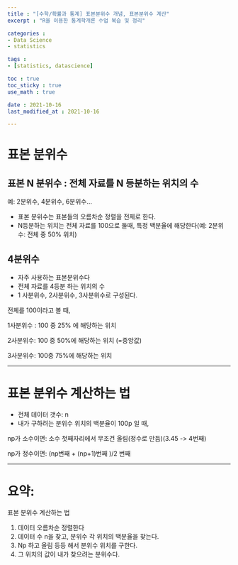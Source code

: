 ```yaml
---
title : "[수학/확률과 통계] 표본분위수 개념, 표본분위수 계산"
excerpt : "R을 이용한 통계학개론 수업 복습 및 정리"

categories : 
- Data Science
- statistics

tags : 
- [statistics, datascience]

toc : true 
toc_sticky : true 
use_math : true

date : 2021-10-16
last_modified_at : 2021-10-16

---
```


# 표본 분위수

## 표본 N 분위수 : 전체 자료를 N 등분하는 위치의 수

예: 2분위수, 4분위수, 6분위수… 

- 표본 분위수는 표본들의 오름차순 정렬을 전제로 한다. 
- N등분하는 위치는 전체 자료를 100으로 둘때, 특정 백분율에 해당한다(예: 2분위수: 전체 중 50% 위치)

## 4분위수
- 자주 사용하는 표본분위수다
- 전체 자료를 4등분 하는 위치의 수
- 1 사분위수, 2사분위수, 3사분위수로 구성된다. 

전체를 100이라고 볼 때, 

1사분위수 : 100 중 25% 에 해당하는 위치

2사분위수: 100 중 50%에 해당하는 위치 (=중앙값)

3사분위수: 100중 75%에 해당하는 위치

---

# 표본 분위수 계산하는 법

- 전체 데이터 갯수: n
- 내가 구하려는 분위수 위치의 백분율이 100p 일 때, 

np가 소수이면: 소수 첫째자리에서 무조건 올림(정수로 만듬)(3.45 -> 4번째)

np가 정수이면: (np번째 + (np+1)번째 )/2 번째 


---

# 요약: 

표본 분위수 계산하는 법

1. 데이터 오름차순 정렬한다
2. 데이터 수 n을 찾고, 분위수 각 위치의 백분율을 찾는다. 
3. Np 하고 올림 등등 해서 분위수 위치를 구한다. 
4. 그 위치의 값이 내가 찾으려는 분위수다. 



